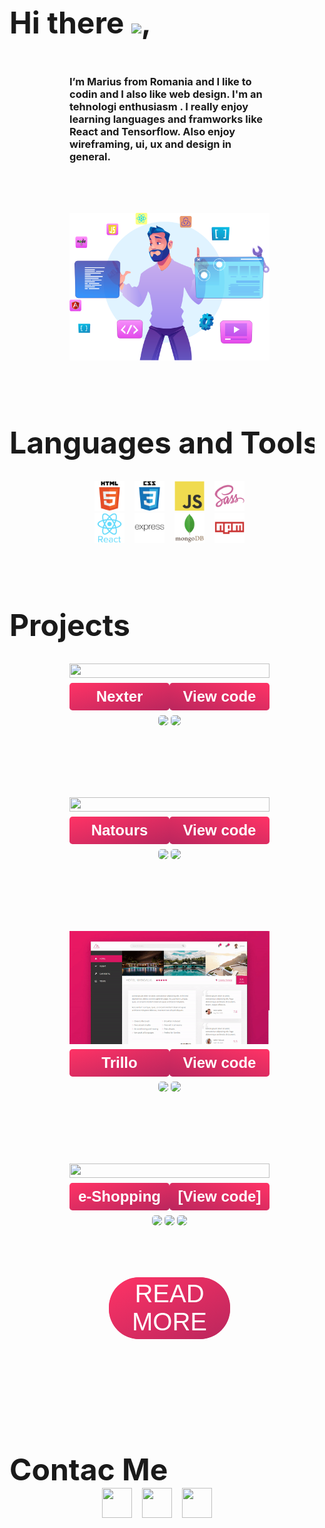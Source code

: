 <svg fill="none"  width="80vw" height="4000" xmlns="http://www.w3.org/2000/svg">

<foreignObject width="100%" height="100%">
  <div xmlns="http://www.w3.org/1999/xhtml">
<style>
  *{
    margin: 0;
    padding: 0;
    box-sizing: inherit;
}
h2 {
    margin-left: 1rem;
    font-size: 3rem;
    font-weight:1rem;
}
.container {
    display: grid;
    grid-template-rows:  repeat(3, min-content);
    grid-template-columns: [sidebar-start] 7rem [sidebar-end center-start]   repeat(6, [col-start] minmax(min-content, 14rem) [col-end]) [center-end] minmax(6rem, 1fr) [full-end];
  }
  .intro {
    grid-column:center-start/ center-end;
    margin: 2rem 0 2rem 0;
  }
  .intro-box{
      display: grid;
      grid-template-columns: repeat(auto-fit, minmax(20rem, 1fr));
      gap: 5rem;
  }
  .language {
      display: grid;
      grid-column:center-start/ center-end;
      grid-template-columns: repeat(auto-fit, minmax(2rem, 4rem));
      align-items: center;
      justify-items: center;
      justify-content: center;
      align-content: center;
      padding: 2rem;
  }
  .images {
    height: 3rem;
    width: 3rem;
}
  .pro{
        grid-column: sidebar-start/full-end;
  }
    .project {
        display: grid;
        grid-column: center-start/ center-end;
        grid-template-columns: repeat(auto-fit, minmax(20rem, 1fr));
        gap: 7rem;
        margin-top: 2rem;
    }
    .box{
        display: grid;
        grid-template-columns: repeat(2, 1fr);
        row-gap: 0.5rem;
    }
    .gif {
        width: 100%;
        height: 100%;
        grid-column: 1 /-1;
        grid-row: 1 /2;
    }
    .code {
        grid-column: 1 /-1;
        place-self: center;
    }
    .title {
        font-size: 1.5rem;
        font-weight: bold;
        border-radius: 0.3rem;
        padding: 0.5rem;
        border: none;
        background: linear-gradient(to right bottom, #FF3366,  #BA265D);
        color: #FFFFFF
    }
    .title:hover{
        background: linear-gradient(to left bottom, #FF3366,  #BA265D);
        margin-right: 0.3rem;
        transform:translateY(-0.3rem);
        box-shadow: 0 .5rem 2rem rgba(0, 0, 0, .2);
    }
    .github {
        font-size: 1.5rem;
        font-weight: bold;
        border-radius: 0.3rem;
        padding: 0.5rem;
        border: none;
        background: linear-gradient(to left bottom, #FF3366,  #BA265D);
        color: #FFFFFF
    }
    .github:hover {
        background: linear-gradient(to right bottom, #FF3366,  #BA265D);
        margin-left: 0.3rem;
        transform:translateY(-0.3rem);
        box-shadow: 0 .5rem 2rem rgba(0, 0, 0, .2);
    }
    .badge {
        border-radius: 5px;
    }
    .btn,.btn:link , .btn:visited {
        margin: 5rem 0 5rem;
        padding: 0.3rem;
        grid-column: col-start 3 / col-start 5;
        font-size: 2.5rem;
        border-radius: 3rem;
        text-transform: uppercase;
        background: linear-gradient(to right bottom, #FF3366,  #BA265D);
        color: #fff;
        border: none;
        transition: all .2s;
        position: relative;
    }
    .btn:hover {
        transform:translateY(-1rem);
        box-shadow: 0 .5rem 2rem rgba(0, 0, 0, .2);
        background: linear-gradient(to left bottom, #FF3366,  #BA265D);
        border-radius:  3rem;
    }
    .btn:hover::after {
        transform: scaleX(1.4) scaleY(1.6);
        opacity: 0;
    }
    .btn:active, .btn:focus {
        outline: none;
        transform:translateY(-1px);
        box-shadow: 0 .5rem 1rem rgba(0, 0, 0, .2)
    }
    .btn--green {
        background: linear-gradient(to right bottom, #FF3366,  #BA265D);
        color: #fff;
    }
        .btn--green::after {
          background: linear-gradient(to right bottom, #FF3366,  #BA265D);
        }
    .btn::after {
        content: "";
        display: inline-block;
        height: 100%;
        width: 100%;
        border-radius: 10rem;
        position: absolute;
        top: 0;
        left: 0;
        z-index: -1;
        transition: all .4s;
    }
      #wrapper {
        overflow: hidden;
        transition: height 200ms;
        height: 0;
      }
      .open[style] {
          height:fit-content !important;
      }
      .contact {
        display: grid;
        grid-column: center-start / center-end;
        grid-template-columns: repeat(auto-fit, minmax(2rem, 4rem));
        align-items: center;
        justify-items: center;
        justify-content: center;
        align-content: center;
      }
</style>  

<div class="container">
<h2 class="pro">Hi there <img src="https://raw.githubusercontent.com/MartinHeinz/MartinHeinz/master/wave.gif" width="30" />, </h2>
<div class="intro">
  <div class ="intro-box">
    <div class="intro-text">
      <h3>I’m Marius from Romania and I like to codin and I also like web design. I'm an tehnologi enthusiasm . I really enjoy learning languages and framworks like React and Tensorflow. Also enjoy wireframing, ui, ux and design in general.</h3>
    </div>
    <div class="intro-animate">
      <img src="./Asset 16.svg" alt="my image" />
    </div>
  </div>
</div>
<h2 class="pro">Languages and Tools</h2>
<div class="language">
  <div
  data-image="https://raw.githubusercontent.com/devicons/devicon/2ae2a900d2f041da66e950e4d48052658d850630/icons/html5/html5-original-wordmark.svg"
  data-encode="fals"
>
  <img
    src="https://raw.githubusercontent.com/devicons/devicon/2ae2a900d2f041da66e950e4d48052658d850630/icons/html5/html5-original-wordmark.svg"
    alt="html5"
    class="images"
  />
</div>
  
<div
  data-image="https://raw.githubusercontent.com/devicons/devicon/2ae2a900d2f041da66e950e4d48052658d850630/icons/css3/css3-original-wordmark.svg"
  data-encode="fals"
>
  <img
    src="https://raw.githubusercontent.com/devicons/devicon/2ae2a900d2f041da66e950e4d48052658d850630/icons/css3/css3-original-wordmark.svg"
    alt="css3"
    class="images"
  />
</div>
  
<div
  data-image="https://raw.githubusercontent.com/devicons/devicon/2ae2a900d2f041da66e950e4d48052658d850630/icons/javascript/javascript-original.svg"
  data-encode="fals"
>
  <img
    src="https://raw.githubusercontent.com/devicons/devicon/2ae2a900d2f041da66e950e4d48052658d850630/icons/javascript/javascript-original.svg"
    alt="javascript"
    class="images"
  />
</div>
  
<div
  data-image="https://raw.githubusercontent.com/devicons/devicon/2ae2a900d2f041da66e950e4d48052658d850630/icons/sass/sass-original.svg"
  data-encode="fals"
>
  <img
    src="https://raw.githubusercontent.com/devicons/devicon/2ae2a900d2f041da66e950e4d48052658d850630/icons/sass/sass-original.svg"
    alt="Sass"
    class="images"
  />
</div>
  
<div
  data-image="https://raw.githubusercontent.com/devicons/devicon/2ae2a900d2f041da66e950e4d48052658d850630/icons/react/react-original-wordmark.svg"
  data-encode="fals"
>
  <img
    src="https://raw.githubusercontent.com/devicons/devicon/2ae2a900d2f041da66e950e4d48052658d850630/icons/react/react-original-wordmark.svg"
    alt="React"
    class="images"
  />
</div>
  
<div
  data-image="https://raw.githubusercontent.com/devicons/devicon/2ae2a900d2f041da66e950e4d48052658d850630/icons/express/express-original-wordmark.svg"
  data-encode="fals"
>
  <img
    src="https://raw.githubusercontent.com/devicons/devicon/2ae2a900d2f041da66e950e4d48052658d850630/icons/express/express-original-wordmark.svg"
    alt="express"
    class="images"
  />
</div>
  
<div
  data-image="https://raw.githubusercontent.com/devicons/devicon/2ae2a900d2f041da66e950e4d48052658d850630/icons/mongodb/mongodb-original-wordmark.svg"
  data-encode="fals"
>
  <img
    src="https://raw.githubusercontent.com/devicons/devicon/2ae2a900d2f041da66e950e4d48052658d850630/icons/mongodb/mongodb-original-wordmark.svg"
    alt="mongodb"
    class="images"
  />
</div>
  
<div
  data-image="https://raw.githubusercontent.com/devicons/devicon/2ae2a900d2f041da66e950e4d48052658d850630/icons/npm/npm-original-wordmark.svg"
  data-encode="fals"
>
  <img
    src="https://raw.githubusercontent.com/devicons/devicon/2ae2a900d2f041da66e950e4d48052658d850630/icons/npm/npm-original-wordmark.svg"
    alt="npm"
    class="images"
  />
</div>
</div>
<h2 class="pro">Projects</h2>
  
  <div class="project">
    <div class="box">
            <img class="gif" src="nexter.gif">
            <button class="title" onclick="window.open('https://catrunamarius.github.io/Nexter/', '_top') ">Nexter</button>
            <button class="github" onclick="window.open('https://github.com/CatrunaMarius/Nexter')">View code</button>
            <div class="code">
             <img class="badge sass" src="https://img.shields.io/badge/-Sass-CC6699?style=flat-square&amp;logo=sass&amp;logoColor=white">
             <img class="badge html5" src="https://img.shields.io/badge/-HTML5-E34F26?style=flat-square&amp;logo=html5&amp;logoColor=white">
            </div>
         </div>
         <div class="box">
            <img class="gif" src="natours.gif">
            <button class="title" onclick="window.open('https://catrunamarius.github.io/Natours/', '_top') ">Natours</button>
            <button class="github" onclick="window.open('https://github.com/CatrunaMarius/Natours')">View code</button>
            <div class="code">
              <img class="badge sass" src="https://img.shields.io/badge/-Sass-CC6699?style=flat-square&amp;logo=sass&amp;logoColor=white">
              <img class="badge html5" src="https://img.shields.io/badge/-HTML5-E34F26?style=flat-square&amp;logo=html5&amp;logoColor=white">
            </div>
        </div>
        <div class="box">
            <img class="gif" src="trillo.gif">
              <button class="title" onclick="window.open('https://catrunamarius.github.io/Trillo/', '_top') ">Trillo</button>
              <button class="github" onclick="window.open('https://github.com/CatrunaMarius/Trillo')">View code</button>
            <div class="code">
               <img class="badge sass" src="https://img.shields.io/badge/-Sass-CC6699?style=flat-square&amp;logo=sass&amp;logoColor=white">
               <img class="badge html5" src="https://img.shields.io/badge/-HTML5-E34F26?style=flat-square&amp;logo=html5&amp;logoColor=white">  
             </div>
        </div>
         <div class="box">
            <img class="gif" src="e-Shopping.gif">
              <button class="title" onclick="window.open('https://catrunamarius.github.io/e-Shopping/', '_top') ">e-Shopping</button>
              <button class="github" onclick="window.open('https://github.com/CatrunaMarius/e-Shopping')">[View code]</button>
            <div class="code">
              <img class="badge sass" src="https://img.shields.io/badge/-Sass-CC6699?style=flat-square&amp;logo=sass&amp;logoColor=white">
              <img class="badge redux" src="https://img.shields.io/badge/-Redux-764ABC?style=flat-square&logo=redux&logoColor=white" />
              <img class="badge React" src="https://img.shields.io/badge/-React-45b8d8?style=flat-square&logo=react&logoColor=white" />
            </div>
        </div>
    </div>
    <button id="button" class="btn btn--green">Read more</button>
    <div id="wrapper" class="project more">
      <div id="list" class="box">
          <img class="gif" src="Secrets.gif">
            <button class="title" onclick="window.open('https://secretsnodejs.herokuapp.com/', '_top') ">Secrets</button>
            <button class="github" onclick="window.open('https://github.com/CatrunaMarius/Secrets')">View code</button>
        <div class="code">
           <img class="badge sass" src="https://img.shields.io/badge/-Sass-CC6699?style=flat-square&amp;logo=sass&amp;logoColor=white">
           <img class="badge html5" src="https://img.shields.io/badge/-HTML5-E34F26?style=flat-square&amp;logo=html5&amp;logoColor=white">
          </div>
     </div>
      <div class="box">
        <img class="gif" src="TinDog.gif">
          <button class="title" onclick="window.open('https://catrunamarius.github.io/TinDog/', '_top') ">TinDog</button>
          <button class="github" onclick="window.open('https://github.com/CatrunaMarius/TinDog')">View code</button>
       <div class="code">
         <img class="badge sass" src="https://img.shields.io/badge/-Sass-CC6699?style=flat-square&amp;logo=sass&amp;logoColor=white">
         <img class="badge html5" src="https://img.shields.io/badge/-HTML5-E34F26?style=flat-square&amp;logo=html5&amp;logoColor=white">
        </div>
     </div>
  </div>
  </div>
  <h2 class="pro">Contac Me</h2>
  <div class = "contact">
    <a href="mailto:catruna.marius.robert@gmail.com"> <img class="images" src="https://cdn.worldvectorlogo.com/logos/official-gmail-icon-2020-.svg" /> </a>
    <a href="https://www.linkedin.com/in/catruna-marius-robert-a7088ba7"> <img class="images" src="https://cdn.worldvectorlogo.com/logos/linkedin-icon-2.svg" /> </a>
    <a href="https://codesandbox.io/u/catruna.marius.robert"> <img class="images" src="https://cdn4.iconfinder.com/data/icons/logos-brands-5/24/codesandbox-4096.png" /> </a>
  </div>
</div>

</div>
</foreignObject>
</svg>



<!-- </svg>   -->
